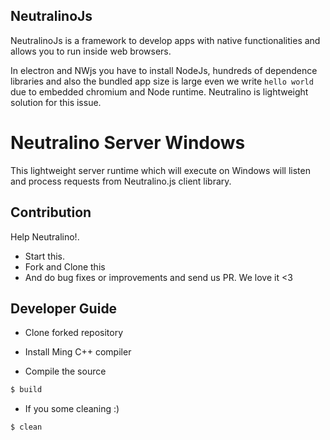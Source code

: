 ## NeutralinoJs

NeutralinoJs is a framework to develop apps with native functionalities and allows you to run inside web browsers. 

In electron and NWjs you have to install NodeJs, hundreds of dependence libraries and also the bundled app size is large even we write `hello world` due to embedded chromium and Node runtime. Neutralino is lightweight solution for this issue.

# Neutralino Server Windows

This lightweight server runtime which will execute on Windows will listen and process requests from Neutralino.js client library. 

## Contribution

Help Neutralino!.

- Start this.
- Fork and Clone this
- And do bug fixes or improvements and send us PR. We love it <3 

## Developer Guide

- Clone forked repository
- Install Ming C++ compiler

- Compile the source

```bash
$ build
```

- If you some cleaning :)

```bash
$ clean
```


